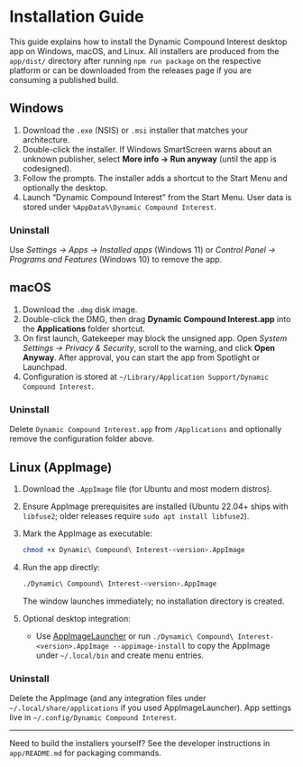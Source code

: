 # Installation Guide

This guide explains how to install the Dynamic Compound Interest desktop app on Windows, macOS, and Linux. All installers are produced from the `app/dist/` directory after running `npm run package` on the respective platform or can be downloaded from the releases page if you are consuming a published build.

## Windows

1. Download the `.exe` (NSIS) or `.msi` installer that matches your architecture.
2. Double-click the installer. If Windows SmartScreen warns about an unknown publisher, select **More info → Run anyway** (until the app is codesigned).
3. Follow the prompts. The installer adds a shortcut to the Start Menu and optionally the desktop.
4. Launch “Dynamic Compound Interest” from the Start Menu. User data is stored under `%AppData%\Dynamic Compound Interest`.

### Uninstall

Use *Settings → Apps → Installed apps* (Windows 11) or *Control Panel → Programs and Features* (Windows 10) to remove the app.

## macOS

1. Download the `.dmg` disk image.
2. Double-click the DMG, then drag **Dynamic Compound Interest.app** into the **Applications** folder shortcut.
3. On first launch, Gatekeeper may block the unsigned app. Open *System Settings → Privacy & Security*, scroll to the warning, and click **Open Anyway**. After approval, you can start the app from Spotlight or Launchpad.
4. Configuration is stored at `~/Library/Application Support/Dynamic Compound Interest`.

### Uninstall

Delete `Dynamic Compound Interest.app` from `/Applications` and optionally remove the configuration folder above.

## Linux (AppImage)

1. Download the `.AppImage` file (for Ubuntu and most modern distros).
2. Ensure AppImage prerequisites are installed (Ubuntu 22.04+ ships with `libfuse2`; older releases require `sudo apt install libfuse2`).
3. Mark the AppImage as executable:

   ```bash
   chmod +x Dynamic\ Compound\ Interest-<version>.AppImage
   ```

4. Run the app directly:

   ```bash
   ./Dynamic\ Compound\ Interest-<version>.AppImage
   ```

   The window launches immediately; no installation directory is created.

5. Optional desktop integration:
   - Use [AppImageLauncher](https://github.com/TheAssassin/AppImageLauncher) or run `./Dynamic\ Compound\ Interest-<version>.AppImage --appimage-install` to copy the AppImage under `~/.local/bin` and create menu entries.

### Uninstall

Delete the AppImage (and any integration files under `~/.local/share/applications` if you used AppImageLauncher). App settings live in `~/.config/Dynamic Compound Interest`.

---

Need to build the installers yourself? See the developer instructions in `app/README.md` for packaging commands.
